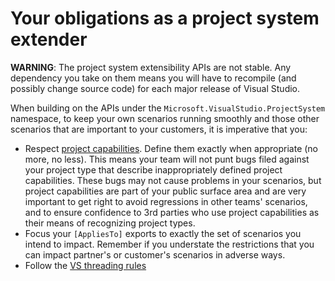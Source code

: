 Your obligations as a project system extender
=============================================

**WARNING**: The project system extensibility APIs are not stable. 
Any dependency you take on them means you will have to recompile 
(and possibly change source code) for each major release of Visual Studio.

When building on the APIs under the `Microsoft.VisualStudio.ProjectSystem` 
namespace, to keep your own scenarios running smoothly and those other 
scenarios that are important to your customers, it is imperative that you:

- Respect [project capabilities](about_project_capabilities.md). Define them exactly
  when appropriate (no more, no less). This means your team will not punt bugs
  filed against your project type that describe inappropriately defined project
  capabilities. These bugs may not cause problems in your scenarios, but 
  project capabilities are part of your public surface area and are very
  important to get right to avoid regressions in other teams' scenarios, and
  to ensure confidence to 3rd parties who use project capabilities as their
  means of recognizing project types.
- Focus your `[AppliesTo]` exports to exactly the set of scenarios you intend
  to impact. Remember if you understate the restrictions that you can impact
  partner's or customer's scenarios in adverse ways.
- Follow the [VS threading rules](3_threading_rules.md)
